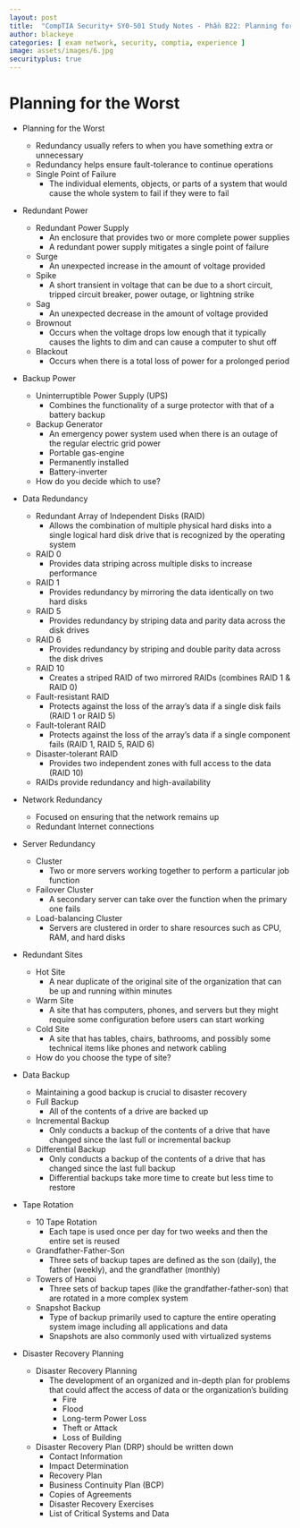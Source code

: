 ```yaml
---
layout: post
title:  "CompTIA Security+ SY0-501 Study Notes - Phần B22: Planning for the Worst"
author: blackeye
categories: [ exam network, security, comptia, experience ]
image: assets/images/6.jpg
securityplus: true
---
```


# Planning for the Worst
* Planning for the Worst
    * Redundancy usually refers to when you have something extra or unnecessary
    * Redundancy helps ensure fault-tolerance to continue operations
    * Single Point of Failure
        * The individual elements, objects, or parts of a system that would cause
        the whole system to fail if they were to fail

* Redundant Power
    * Redundant Power Supply
        * An enclosure that provides two or more complete power supplies
        * A redundant power supply mitigates a single point of failure
    * Surge
        * An unexpected increase in the amount of voltage provided
    * Spike
        * A short transient in voltage that can be due to a short circuit, tripped
        circuit breaker, power outage, or lightning strike
    * Sag
        * An unexpected decrease in the amount of voltage provided
    * Brownout
        * Occurs when the voltage drops low enough that it typically causes the
        lights to dim and can cause a computer to shut off
    * Blackout
        * Occurs when there is a total loss of power for a prolonged period

* Backup Power
    * Uninterruptible Power Supply (UPS)
        * Combines the functionality of a surge protector with that of a battery
        backup
    * Backup Generator
        * An emergency power system used when there is an outage of the regular electric grid power
        * Portable gas-engine
        * Permanently installed
        * Battery-inverter
    * How do you decide which to use?

* Data Redundancy
    * Redundant Array of Independent Disks (RAID)
        * Allows the combination of multiple physical hard disks into a single logical
        hard disk drive that is recognized by the operating system
    * RAID 0
        * Provides data striping across multiple disks to increase performance
    * RAID 1
        * Provides redundancy by mirroring the data identically on two hard disks
    * RAID 5
        * Provides redundancy by striping data and parity data across the disk
        drives
    * RAID 6
        * Provides redundancy by striping and double parity data across the disk
        drives
    * RAID 10
        * Creates a striped RAID of two mirrored RAIDs (combines RAID 1 & RAID 0)
    * Fault-resistant RAID
        * Protects against the loss of the array’s data if a single disk fails (RAID 1 or
        RAID 5)
    * Fault-tolerant RAID
        * Protects against the loss of the array’s data if a single component fails
        (RAID 1, RAID 5, RAID 6)
    * Disaster-tolerant RAID
        * Provides two independent zones with full access to the data (RAID 10)
    * RAIDs provide redundancy and high-availability

* Network Redundancy
    * Focused on ensuring that the network remains up
    * Redundant Internet connections

* Server Redundancy
    * Cluster
        * Two or more servers working together to perform a particular job
        function
    * Failover Cluster
        * A secondary server can take over the function when the primary one fails
    * Load-balancing Cluster
        * Servers are clustered in order to share resources such as CPU, RAM, and
        hard disks
* Redundant Sites
    * Hot Site
        * A near duplicate of the original site of the organization that can be up
        and running within minutes
    * Warm Site
        * A site that has computers, phones, and servers but they might require
        some configuration before users can start working
    * Cold Site
        * A site that has tables, chairs, bathrooms, and possibly some technical
        items like phones and network cabling
    * How do you choose the type of site?
* Data Backup
    * Maintaining a good backup is crucial to disaster recovery
    * Full Backup
        * All of the contents of a drive are backed up
    * Incremental Backup
        * Only conducts a backup of the contents of a drive that have changed
since the last full or incremental backup
    * Differential Backup
        * Only conducts a backup of the contents of a drive that has changed since
        the last full backup
        * Differential backups take more time to create but less time to restore

* Tape Rotation
    * 10 Tape Rotation
        * Each tape is used once per day for two weeks and then the entire set is
        reused
    * Grandfather-Father-Son
        * Three sets of backup tapes are defined as the son (daily), the father
        (weekly), and the grandfather (monthly)
    * Towers of Hanoi
        * Three sets of backup tapes (like the grandfather-father-son) that are
        rotated in a more complex system
    * Snapshot Backup
        * Type of backup primarily used to capture the entire operating system
        image including all applications and data
        * Snapshots are also commonly used with virtualized systems

* Disaster Recovery Planning
    * Disaster Recovery Planning
        * The development of an organized and in-depth plan for problems that could affect the access of data or the organization’s building
            * Fire
            * Flood
            * Long-term Power Loss
            * Theft or Attack
            * Loss of Building
    * Disaster Recovery Plan (DRP) should be written down
        * Contact Information
        * Impact Determination
        * Recovery Plan
        * Business Continuity Plan (BCP)
        * Copies of Agreements
        * Disaster Recovery Exercises
        * List of Critical Systems and Data